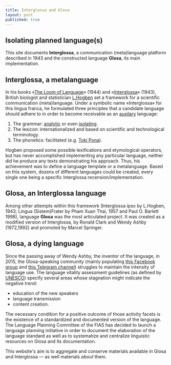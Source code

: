 ```yaml
---
title: Interglossa and Glosa
layout: post
published: true
---
```


## Isolating planned language(s)

This site documents **Interglossa**, a  communication (meta)language platform  described in 1943 and the constructed language **Glosa**, its main implementation.

## Interglossa, a metalanguage 

In his books «[The Loom of Language](http://gen.lib.rus.ec/book/index.php?md5=4058ACD459B2D713D79AEA991FCDCFDE)» (1944) and «[Interglossa](interglossa)» (1943), British biologist and statistician [L.Hogben](https://en.wikipedia.org/wiki/Lancelot_Hogben) set a framework for a scientific communication (meta)language. Under a symbolic name «Interglossa» for this lingua franca, he formulated three principles that a candidate language should adhere to in order to become receivable as an [auxilary](https://en.wikipedia.org/wiki/International_auxiliary_language) language:
1. The grammar: [analytic](https://en.wikipedia.org/wiki/Analytic_language) or even [isolating](https://en.wikipedia.org/wiki/Isolating_language).
1. The lexicon:  internationalized and  based on scientific and technological terminology.
1. The phonetics: facilitated (e.g. [Toki Pona](https://en.wikipedia.org/wiki/Toki_Pona)).

Hogben proposed some possible lexifications and etymological operators, but has never accomplished implementing any particular language, neither did he produce any texts demonstrating his approach. Thus, his achievement was to  define a language template or a metalanguage. Based on this system, dozens of different languages could be created, every single one being a specific Interglossa recension/implementation.

## Glosa, an Interglossa language

Among other attempts within this framework (Interglossa ipso by L.Hogben, 1943; Lingua (Sistem)Frater by Pham Xuan Thai, 1957 and Paul O. Barlett 1998), language **Glosa** was the most articulated project. It was created as a modified version of Interglossa, by
Ronald Clark and Wendy Ashby (1972,1992) and promoted by Marcel Springer.

## Glosa, a dying language

Since the passing away of Wendy Ashby, the inventor of the language, in 2015, the Glosa-speaking community (mainly populating [this Facebook group](https://www.facebook.com/groups/216702155647/)  and [this Telegram channel](https://t.me/glosaauxilingua))  struggles to maintain the intensity of  language use. The language vitality assessment guidelines (as defined by [UNESCO](http://www.unesco.org/new/fileadmin/MULTIMEDIA/HQ/CLT/pdf/Language_vitality_and_endangerment_EN.pdf)) specify several areas whose stagnation might indicate the negative trend:

- education of the new speakers
- language transmission
- content creation.

The necessary condition for a positive outcome of those activity facets is the existence of a standardized and documented version of the language. The Language Planning Committee of the FIAS has decided to launch a language planning initiative in order to document the elaboration of the language standard as well as to systematize and centralize linguistic resources on Glosa and its documentation.

This website's aim is to aggregate and conserve materials available in Glosa and Interglossa — as well materials *about* them.

<!---- Planned language activists are known for fanaticism when promoting their handicrafts, (biased) first-hand discourse is here:

[Glosa self praise]


[
[Glosa- [--*]   Place lekto info in       [Glosa_info_in_Glosa]_Glosa,        [Glosa_information_in
logo]]  English]_English,        [Glosa-Info_in_Deutsch]_Deutsch      alo
brevi_info in       [Glosa-Info_in_Español]_Castellano_(Español),        [Glosa-Info_in
Français]_Français,        [Glosa-Info_in_Italiano]_Italiano,        [Glosa-Info_in_Magyar]
Magyar,        [Glosa-Info_in_Nederlands]_Nederlands       alo      [Glosa-Info_in_Ruski]
Ruski.
   [Click_here_for_Glosa_information_in_English]
  ****** Glosa ******
  ***** es un internatio auxi-lingua. *****
                                                              
     Proto de pagina pa es 1996.
  Ultima muta pa es 2018-10-11.

  Marcel Springer, (adresa/Impressum, Datenschutzerklärung).


--->
